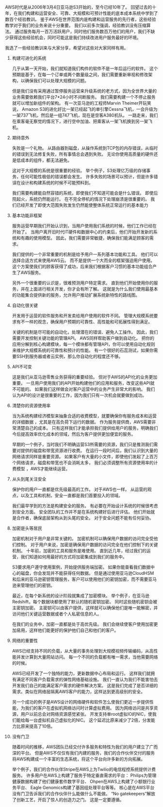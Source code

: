 
AWS时代是从2006年3月4日亚马逊S3开始的，至今已经10年了。
回望过去的十年，在我们构建和运营安全、可靠、大规模和可预计性能的底本成本系统中学到了数百个经验教训。
鉴于AWS在世界范围内是构建和运营服务的先行者，这些经验教学对于我们的业务来说十分重要。
我们以前多次强调，经验教训没有压缩算法。
通过服务每月一百万活跃用户，同时他们服务数百万他们的用户，我们不缺少获得这些经验机会，同时可能这是我们持续改进用户服务最好的环境。

我选了一些经验教训来与大家分享，希望对这些对大家同样有用。

1.  构建可进化的系统

    几乎从第一天开始，我们就知道我们构件的软件不是一年后运行的软件。
    这个预期是基于，在每一个订单或两个数量级之间，我们需要重新审视和修改架构，以确保我们可以处理大规模的问题。
    
    但是我们没有采用通过暂停服务运营来升级系统的老方式，因为全世界大量的业务需要依赖我们平台7*24小时不间断服务。
    我们需要构建一个不停止服务就可以增加新组件的架构。
    有一次亚马逊的工程师Marvin Theimer开玩笑说，
    Amazon S3的进化好比一架已经起飞的单引擎Cessna飞机，一会升级为一架737飞机，然后是一组747飞机，现在是空客A380机队。
    一路走来，我们在乘客毫无察觉的情况下，进行空中加油、把乘客从一架飞机换到另一架飞机。

2.  期待意外

    失败是一个礼物。
    从路由器到磁盘，从操作系统到TCP包的内存错误，从临时的错误到无法修复失败，所有事情总会遇到失败。
    无论你使用高质量的硬件还是低成本的组件，都无法避免。
    
    这对于大规模的系统是很重要的经验。
    举个例子，S3处理亿万级的存储事务，任何可能性极低的错误都会发生。
    许多失败的场景可以预计，但是许多错误在设计和构建系统的时候不可能预料到。
    
    我们需要构建能自然容错的系统，即使我们不知道可能会是什么错误。
    即使后院起火，系统仍然能运行。
    在不完全停机的情况下处理崩溃是很重要的。
    我们已经开发了即使大范围失败发生仍然能使整体系统正常运行的基本能力

3.  基本功能非框架

    服务运营早期我们开始认识到，当用户使用我们系统的时候，他们工作已经在开始了。
    当用户离开旧时代IT硬件和数据中心的约束后，他们开始开发新的系统和有趣的使用模型。
    因此，我们需要非常敏捷，确保我们能满足顾客的需求。
    
    我们提供的一个非常重要的机制是给予用户一系列基本功能和工具。
    他们可以选择合适方式来使用AWS云。
    而不是提供一个大而全的框架强迫用户使用。
    这个方案使我们的顾客获得了成功，后来我们根据客户习惯的基本功能组合产生了AWS服务。
    
    另外一个很重要的认识是，很难预测用户特定需求。
    直到他们开始使用你的服务，并在上面进行相关开发，你才会有所了解。
    这就是为什么我们使用最基本的功能集合提供新的服务，允许用户推动扩展系统新特性的路线图。
    
4.  自动化很关键

    开发用于运营的软件服务和开发卖给用户使用的软件不同。
    管理大规模系统要求有不一样的观念，确保用户预期的可靠性、高性能和可拓展性得到满足。
    
    关键的机制是尽可能的自动化，处理潜在的错误、避免人工操作。
    因此，我们需要开发控制关键功能的管理API。
    AWS同样帮助客户做到自动化。
    把你的应用分解到核心构建模块，每一个模块都有管理API，你可以使用自动化规则来维护大规模系统的可靠性和预计的性能。
    有一个很好的石蕊测试，如果你需要SSH到服务器或者云实例，那么你自动化的程度还不够。
    
5.  API不可变

    这是我们从亚马逊零售业务获得的重要经验。
    但对于AWS的API化的业务更加重要。
    一旦用户使用我们的API开始构建他们的应用和服务，改变这些API就不可能的。
    如果我们这样做会对客户运营中的业务产生非常大的影响。
    我们认为API的设计是很重要的工作，因为我们只有一次机会就要做到成功。
  
6.  清楚你的资源使用率

    当为系统构建经济模型来抽象合适的收费模型，就要确保你有服务成本和运营的详细数据 ，尤其是在高负荷下运行的数据。
    作为服务提供商，AWS需要非常清楚自己的成本。
    只有这样我们才能承担我们提供给用户的服务，明确我们今后提高效率优化成本的领域，然后为客户提供更加便宜的服务。
    
    早期的一个例子，当时我们不明确运营S3所需要的资源，我们只是推测我们需要对提供的磁盘和带宽资源进行收费。
    在运行一段时间后，我们认识到大量的网络请求同样是重要资源。
    如果客户有大量的小文件，即使他们发起了上百万个网络请求，磁盘和带宽也不会消耗太多，
    我们必须调整所有资源使用率的计费模型 ，AWS才能继续运营。
  
7.  从头到尾关注安全

    保护你的用户一直都是优先级最高的工作。
    对于AWS也一样。
    从运营的观点，以及工具和机制，安全一直都是我们首要投入的领域。
    
    我们最早学到的方法是构建安全的服务。
    有必要在开始设计系统的时候很考虑到安全方面。
    安全团队的工作并不是在系统构建好后进行评估。
    他们开始就是合作者，确保底层架构从到头尾的安全。
    对于安全问题不能有任何妥协。
    
8.  加密是头等居民

    加密机制对于用户是非常关键的。
    加密机制可以确保用户数据的访问完全受他们控制。
    对于用户来说，加密是确保用户数据的访问完全在他们控制下的关键机制。
    十年前，加密的工具和服务是难使用。
    直到近几年，经过我们的运营，我们知道如何用最好的方式将加密集成到我们的服务中。
    
    S3要求用户遵守使用案例，开始提供服务端加密。
    如果你能查看我们数据中心的磁盘，你会发现并不能获得任何数据。
    但是通过使用亚马逊CloudHSM和后来的亚马逊密钥管理服务，客户可以使用他们的密钥加密，而不需要亚马逊来管理他们的密钥。
    
    最近，在每个新系统的设计阶段就集成了加密模块。
    举个例子，在亚马逊Redshift，每个数据块都使用了默认的随机密钥加密。
    同时这些随机密钥会被主密钥加密。
    主密钥可以由客户提供，这样就可以确保他们是唯一能解密，并访问他们关键运营数据或者个人私密信息的人。
    
    在我们的业务中，加密一直都是处于高优先级。
    我们会继续使客户使用加密更加易用，这样他们能更好的保护他们自己和他们的客户。
    
9.  网络的重要性

    AWS已经支持不同的负载，从大量的事务处理到大规模视频传输编码，从高性能并发计算到大量网站访问。
    每一个不同的负载都有唯一需求，当他需要网络的时候。
    
    AWS已经开发了一个独特的能力，更新数据中心布局和运行。
    这样我们就拥有满足不同客户负载需求的弹性网络基础设施。
    我们一直认为我们不能害怕去开发我们自己的能满足客户需求的硬件解决方案。
    这是我们完成了是否详细的需求。类似在网络层隔离AWS客户的能力，这样达到更高级别的安全。
    
    另一个成功的例子是AWS设计的网络硬件和软件怎么使我们更近一步提供性能，为我们的客户在虚拟机网络访问时计算虚拟费用。
    因为网络访问是共享资源，用户以前总会对网络资源感觉紧张。
    开发支持单root虚拟IO的NIC，使我们能给每一台虚拟机自己虚拟化的NIC。
    这个延迟比原来减少了2倍，分发能力比原来提高了10倍。
    
10. 没有门卫

    随着时间的推移，AWS团队已经交付许多服务和特性为我们的用户建立了广而深的平台。
    但是AWS不仅仅有我们内建的服务，我们的合作伙伴交付的服务将AWS构建成一个丰富的生态系统，将这个平台向许多新的方向拓展。
    
    举个例子，我们的合作伙伴Stripe在AWS上为Twilio的电信程控系统提供计费服务。
    许多用户在AWS上构建了服务于特定垂直需求的平台：
    Philips为管理健康数据构建了他们健康套件数字平台、
    Ohpen在AWS上构建了小额银行业务平台、
    Eagle Genomics构建了基因组处理平台等等。
    核心是在AWS平台没有门卫告诉我们的合作伙伴什么能做什么不能做。
    “No gatekeepers”解放了创新工艺，开启了惊人的创造力之门。
    这是一定要遵循。


